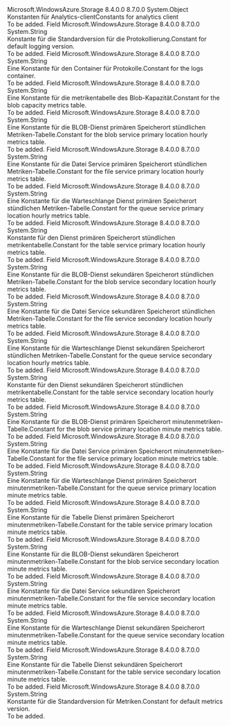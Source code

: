 <Type Name="Constants+AnalyticsConstants" FullName="Microsoft.WindowsAzure.Storage.Shared.Protocol.Constants+AnalyticsConstants">
  <TypeSignature Language="C#" Value="public static class Constants.AnalyticsConstants" />
  <TypeSignature Language="ILAsm" Value=".class nested public auto ansi abstract sealed beforefieldinit Constants/AnalyticsConstants extends System.Object" />
  <TypeSignature Language="DocId" Value="T:Microsoft.WindowsAzure.Storage.Shared.Protocol.Constants.AnalyticsConstants" />
  <TypeSignature Language="VB.NET" Value="Public Class Constants.AnalyticsConstants" />
  <TypeSignature Language="F#" Value="type Constants.AnalyticsConstants = class" />
  <AssemblyInfo>
    <AssemblyName>Microsoft.WindowsAzure.Storage</AssemblyName>
    <AssemblyVersion>8.4.0.0</AssemblyVersion>
    <AssemblyVersion>8.7.0.0</AssemblyVersion>
  </AssemblyInfo>
  <Base>
    <BaseTypeName>System.Object</BaseTypeName>
  </Base>
  <Interfaces />
  <Docs>
    <summary>
            <span data-ttu-id="8815c-101">Konstanten für Analytics-client</span><span class="sxs-lookup"><span data-stu-id="8815c-101">Constants for analytics client</span></span>
            </summary>
    <remarks>To be added.</remarks>
  </Docs>
  <Members>
    <Member MemberName="LoggingVersionV1">
      <MemberSignature Language="C#" Value="public const string LoggingVersionV1;" />
      <MemberSignature Language="ILAsm" Value=".field public static literal string LoggingVersionV1" />
      <MemberSignature Language="DocId" Value="F:Microsoft.WindowsAzure.Storage.Shared.Protocol.Constants.AnalyticsConstants.LoggingVersionV1" />
      <MemberSignature Language="VB.NET" Value="Public Const LoggingVersionV1 As String " />
      <MemberSignature Language="F#" Value="val mutable LoggingVersionV1 : string" Usage="Microsoft.WindowsAzure.Storage.Shared.Protocol.Constants.AnalyticsConstants.LoggingVersionV1" />
      <MemberType>Field</MemberType>
      <AssemblyInfo>
        <AssemblyName>Microsoft.WindowsAzure.Storage</AssemblyName>
        <AssemblyVersion>8.4.0.0</AssemblyVersion>
        <AssemblyVersion>8.7.0.0</AssemblyVersion>
      </AssemblyInfo>
      <ReturnValue>
        <ReturnType>System.String</ReturnType>
      </ReturnValue>
      <Docs>
        <summary>
            <span data-ttu-id="8815c-102">Konstante für die Standardversion für die Protokollierung.</span><span class="sxs-lookup"><span data-stu-id="8815c-102">Constant for default logging version.</span></span>
            </summary>
        <remarks>To be added.</remarks>
      </Docs>
    </Member>
    <Member MemberName="LogsContainer">
      <MemberSignature Language="C#" Value="public const string LogsContainer;" />
      <MemberSignature Language="ILAsm" Value=".field public static literal string LogsContainer" />
      <MemberSignature Language="DocId" Value="F:Microsoft.WindowsAzure.Storage.Shared.Protocol.Constants.AnalyticsConstants.LogsContainer" />
      <MemberSignature Language="VB.NET" Value="Public Const LogsContainer As String " />
      <MemberSignature Language="F#" Value="val mutable LogsContainer : string" Usage="Microsoft.WindowsAzure.Storage.Shared.Protocol.Constants.AnalyticsConstants.LogsContainer" />
      <MemberType>Field</MemberType>
      <AssemblyInfo>
        <AssemblyName>Microsoft.WindowsAzure.Storage</AssemblyName>
        <AssemblyVersion>8.4.0.0</AssemblyVersion>
        <AssemblyVersion>8.7.0.0</AssemblyVersion>
      </AssemblyInfo>
      <ReturnValue>
        <ReturnType>System.String</ReturnType>
      </ReturnValue>
      <Docs>
        <summary>
            <span data-ttu-id="8815c-103">Eine Konstante für den Container für Protokolle.</span><span class="sxs-lookup"><span data-stu-id="8815c-103">Constant for the logs container.</span></span>
            </summary>
        <remarks>To be added.</remarks>
      </Docs>
    </Member>
    <Member MemberName="MetricsCapacityBlob">
      <MemberSignature Language="C#" Value="public const string MetricsCapacityBlob;" />
      <MemberSignature Language="ILAsm" Value=".field public static literal string MetricsCapacityBlob" />
      <MemberSignature Language="DocId" Value="F:Microsoft.WindowsAzure.Storage.Shared.Protocol.Constants.AnalyticsConstants.MetricsCapacityBlob" />
      <MemberSignature Language="VB.NET" Value="Public Const MetricsCapacityBlob As String " />
      <MemberSignature Language="F#" Value="val mutable MetricsCapacityBlob : string" Usage="Microsoft.WindowsAzure.Storage.Shared.Protocol.Constants.AnalyticsConstants.MetricsCapacityBlob" />
      <MemberType>Field</MemberType>
      <AssemblyInfo>
        <AssemblyName>Microsoft.WindowsAzure.Storage</AssemblyName>
        <AssemblyVersion>8.4.0.0</AssemblyVersion>
        <AssemblyVersion>8.7.0.0</AssemblyVersion>
      </AssemblyInfo>
      <ReturnValue>
        <ReturnType>System.String</ReturnType>
      </ReturnValue>
      <Docs>
        <summary>
            <span data-ttu-id="8815c-104">Eine Konstante für die metrikentabelle des Blob-Kapazität.</span><span class="sxs-lookup"><span data-stu-id="8815c-104">Constant for the blob capacity metrics table.</span></span>
            </summary>
        <remarks>To be added.</remarks>
      </Docs>
    </Member>
    <Member MemberName="MetricsHourPrimaryTransactionsBlob">
      <MemberSignature Language="C#" Value="public const string MetricsHourPrimaryTransactionsBlob;" />
      <MemberSignature Language="ILAsm" Value=".field public static literal string MetricsHourPrimaryTransactionsBlob" />
      <MemberSignature Language="DocId" Value="F:Microsoft.WindowsAzure.Storage.Shared.Protocol.Constants.AnalyticsConstants.MetricsHourPrimaryTransactionsBlob" />
      <MemberSignature Language="VB.NET" Value="Public Const MetricsHourPrimaryTransactionsBlob As String " />
      <MemberSignature Language="F#" Value="val mutable MetricsHourPrimaryTransactionsBlob : string" Usage="Microsoft.WindowsAzure.Storage.Shared.Protocol.Constants.AnalyticsConstants.MetricsHourPrimaryTransactionsBlob" />
      <MemberType>Field</MemberType>
      <AssemblyInfo>
        <AssemblyName>Microsoft.WindowsAzure.Storage</AssemblyName>
        <AssemblyVersion>8.4.0.0</AssemblyVersion>
        <AssemblyVersion>8.7.0.0</AssemblyVersion>
      </AssemblyInfo>
      <ReturnValue>
        <ReturnType>System.String</ReturnType>
      </ReturnValue>
      <Docs>
        <summary>
            <span data-ttu-id="8815c-105">Eine Konstante für die BLOB-Dienst primären Speicherort stündlichen Metriken-Tabelle.</span><span class="sxs-lookup"><span data-stu-id="8815c-105">Constant for the blob service primary location hourly metrics table.</span></span>
            </summary>
        <remarks>To be added.</remarks>
      </Docs>
    </Member>
    <Member MemberName="MetricsHourPrimaryTransactionsFile">
      <MemberSignature Language="C#" Value="public const string MetricsHourPrimaryTransactionsFile;" />
      <MemberSignature Language="ILAsm" Value=".field public static literal string MetricsHourPrimaryTransactionsFile" />
      <MemberSignature Language="DocId" Value="F:Microsoft.WindowsAzure.Storage.Shared.Protocol.Constants.AnalyticsConstants.MetricsHourPrimaryTransactionsFile" />
      <MemberSignature Language="VB.NET" Value="Public Const MetricsHourPrimaryTransactionsFile As String " />
      <MemberSignature Language="F#" Value="val mutable MetricsHourPrimaryTransactionsFile : string" Usage="Microsoft.WindowsAzure.Storage.Shared.Protocol.Constants.AnalyticsConstants.MetricsHourPrimaryTransactionsFile" />
      <MemberType>Field</MemberType>
      <AssemblyInfo>
        <AssemblyName>Microsoft.WindowsAzure.Storage</AssemblyName>
        <AssemblyVersion>8.4.0.0</AssemblyVersion>
        <AssemblyVersion>8.7.0.0</AssemblyVersion>
      </AssemblyInfo>
      <ReturnValue>
        <ReturnType>System.String</ReturnType>
      </ReturnValue>
      <Docs>
        <summary>
            <span data-ttu-id="8815c-106">Eine Konstante für die Datei Service primären Speicherort stündlichen Metriken-Tabelle.</span><span class="sxs-lookup"><span data-stu-id="8815c-106">Constant for the file service primary location hourly metrics table.</span></span>
            </summary>
        <remarks>To be added.</remarks>
      </Docs>
    </Member>
    <Member MemberName="MetricsHourPrimaryTransactionsQueue">
      <MemberSignature Language="C#" Value="public const string MetricsHourPrimaryTransactionsQueue;" />
      <MemberSignature Language="ILAsm" Value=".field public static literal string MetricsHourPrimaryTransactionsQueue" />
      <MemberSignature Language="DocId" Value="F:Microsoft.WindowsAzure.Storage.Shared.Protocol.Constants.AnalyticsConstants.MetricsHourPrimaryTransactionsQueue" />
      <MemberSignature Language="VB.NET" Value="Public Const MetricsHourPrimaryTransactionsQueue As String " />
      <MemberSignature Language="F#" Value="val mutable MetricsHourPrimaryTransactionsQueue : string" Usage="Microsoft.WindowsAzure.Storage.Shared.Protocol.Constants.AnalyticsConstants.MetricsHourPrimaryTransactionsQueue" />
      <MemberType>Field</MemberType>
      <AssemblyInfo>
        <AssemblyName>Microsoft.WindowsAzure.Storage</AssemblyName>
        <AssemblyVersion>8.4.0.0</AssemblyVersion>
        <AssemblyVersion>8.7.0.0</AssemblyVersion>
      </AssemblyInfo>
      <ReturnValue>
        <ReturnType>System.String</ReturnType>
      </ReturnValue>
      <Docs>
        <summary>
            <span data-ttu-id="8815c-107">Eine Konstante für die Warteschlange Dienst primären Speicherort stündlichen Metriken-Tabelle.</span><span class="sxs-lookup"><span data-stu-id="8815c-107">Constant for the queue service primary location hourly metrics table.</span></span>
            </summary>
        <remarks>To be added.</remarks>
      </Docs>
    </Member>
    <Member MemberName="MetricsHourPrimaryTransactionsTable">
      <MemberSignature Language="C#" Value="public const string MetricsHourPrimaryTransactionsTable;" />
      <MemberSignature Language="ILAsm" Value=".field public static literal string MetricsHourPrimaryTransactionsTable" />
      <MemberSignature Language="DocId" Value="F:Microsoft.WindowsAzure.Storage.Shared.Protocol.Constants.AnalyticsConstants.MetricsHourPrimaryTransactionsTable" />
      <MemberSignature Language="VB.NET" Value="Public Const MetricsHourPrimaryTransactionsTable As String " />
      <MemberSignature Language="F#" Value="val mutable MetricsHourPrimaryTransactionsTable : string" Usage="Microsoft.WindowsAzure.Storage.Shared.Protocol.Constants.AnalyticsConstants.MetricsHourPrimaryTransactionsTable" />
      <MemberType>Field</MemberType>
      <AssemblyInfo>
        <AssemblyName>Microsoft.WindowsAzure.Storage</AssemblyName>
        <AssemblyVersion>8.4.0.0</AssemblyVersion>
        <AssemblyVersion>8.7.0.0</AssemblyVersion>
      </AssemblyInfo>
      <ReturnValue>
        <ReturnType>System.String</ReturnType>
      </ReturnValue>
      <Docs>
        <summary>
            <span data-ttu-id="8815c-108">Konstante für den Dienst primären Speicherort stündlichen metrikentabelle.</span><span class="sxs-lookup"><span data-stu-id="8815c-108">Constant for the table service primary location hourly metrics table.</span></span>
            </summary>
        <remarks>To be added.</remarks>
      </Docs>
    </Member>
    <Member MemberName="MetricsHourSecondaryTransactionsBlob">
      <MemberSignature Language="C#" Value="public const string MetricsHourSecondaryTransactionsBlob;" />
      <MemberSignature Language="ILAsm" Value=".field public static literal string MetricsHourSecondaryTransactionsBlob" />
      <MemberSignature Language="DocId" Value="F:Microsoft.WindowsAzure.Storage.Shared.Protocol.Constants.AnalyticsConstants.MetricsHourSecondaryTransactionsBlob" />
      <MemberSignature Language="VB.NET" Value="Public Const MetricsHourSecondaryTransactionsBlob As String " />
      <MemberSignature Language="F#" Value="val mutable MetricsHourSecondaryTransactionsBlob : string" Usage="Microsoft.WindowsAzure.Storage.Shared.Protocol.Constants.AnalyticsConstants.MetricsHourSecondaryTransactionsBlob" />
      <MemberType>Field</MemberType>
      <AssemblyInfo>
        <AssemblyName>Microsoft.WindowsAzure.Storage</AssemblyName>
        <AssemblyVersion>8.4.0.0</AssemblyVersion>
        <AssemblyVersion>8.7.0.0</AssemblyVersion>
      </AssemblyInfo>
      <ReturnValue>
        <ReturnType>System.String</ReturnType>
      </ReturnValue>
      <Docs>
        <summary>
            <span data-ttu-id="8815c-109">Eine Konstante für die BLOB-Dienst sekundären Speicherort stündlichen Metriken-Tabelle.</span><span class="sxs-lookup"><span data-stu-id="8815c-109">Constant for the blob service secondary location hourly metrics table.</span></span>
            </summary>
        <remarks>To be added.</remarks>
      </Docs>
    </Member>
    <Member MemberName="MetricsHourSecondaryTransactionsFile">
      <MemberSignature Language="C#" Value="public const string MetricsHourSecondaryTransactionsFile;" />
      <MemberSignature Language="ILAsm" Value=".field public static literal string MetricsHourSecondaryTransactionsFile" />
      <MemberSignature Language="DocId" Value="F:Microsoft.WindowsAzure.Storage.Shared.Protocol.Constants.AnalyticsConstants.MetricsHourSecondaryTransactionsFile" />
      <MemberSignature Language="VB.NET" Value="Public Const MetricsHourSecondaryTransactionsFile As String " />
      <MemberSignature Language="F#" Value="val mutable MetricsHourSecondaryTransactionsFile : string" Usage="Microsoft.WindowsAzure.Storage.Shared.Protocol.Constants.AnalyticsConstants.MetricsHourSecondaryTransactionsFile" />
      <MemberType>Field</MemberType>
      <AssemblyInfo>
        <AssemblyName>Microsoft.WindowsAzure.Storage</AssemblyName>
        <AssemblyVersion>8.4.0.0</AssemblyVersion>
        <AssemblyVersion>8.7.0.0</AssemblyVersion>
      </AssemblyInfo>
      <ReturnValue>
        <ReturnType>System.String</ReturnType>
      </ReturnValue>
      <Docs>
        <summary>
            <span data-ttu-id="8815c-110">Eine Konstante für die Datei Service sekundären Speicherort stündlichen Metriken-Tabelle.</span><span class="sxs-lookup"><span data-stu-id="8815c-110">Constant for the file service secondary location hourly metrics table.</span></span>
            </summary>
        <remarks>To be added.</remarks>
      </Docs>
    </Member>
    <Member MemberName="MetricsHourSecondaryTransactionsQueue">
      <MemberSignature Language="C#" Value="public const string MetricsHourSecondaryTransactionsQueue;" />
      <MemberSignature Language="ILAsm" Value=".field public static literal string MetricsHourSecondaryTransactionsQueue" />
      <MemberSignature Language="DocId" Value="F:Microsoft.WindowsAzure.Storage.Shared.Protocol.Constants.AnalyticsConstants.MetricsHourSecondaryTransactionsQueue" />
      <MemberSignature Language="VB.NET" Value="Public Const MetricsHourSecondaryTransactionsQueue As String " />
      <MemberSignature Language="F#" Value="val mutable MetricsHourSecondaryTransactionsQueue : string" Usage="Microsoft.WindowsAzure.Storage.Shared.Protocol.Constants.AnalyticsConstants.MetricsHourSecondaryTransactionsQueue" />
      <MemberType>Field</MemberType>
      <AssemblyInfo>
        <AssemblyName>Microsoft.WindowsAzure.Storage</AssemblyName>
        <AssemblyVersion>8.4.0.0</AssemblyVersion>
        <AssemblyVersion>8.7.0.0</AssemblyVersion>
      </AssemblyInfo>
      <ReturnValue>
        <ReturnType>System.String</ReturnType>
      </ReturnValue>
      <Docs>
        <summary>
            <span data-ttu-id="8815c-111">Eine Konstante für die Warteschlange Dienst sekundären Speicherort stündlichen Metriken-Tabelle.</span><span class="sxs-lookup"><span data-stu-id="8815c-111">Constant for the queue service secondary location hourly metrics table.</span></span>
            </summary>
        <remarks>To be added.</remarks>
      </Docs>
    </Member>
    <Member MemberName="MetricsHourSecondaryTransactionsTable">
      <MemberSignature Language="C#" Value="public const string MetricsHourSecondaryTransactionsTable;" />
      <MemberSignature Language="ILAsm" Value=".field public static literal string MetricsHourSecondaryTransactionsTable" />
      <MemberSignature Language="DocId" Value="F:Microsoft.WindowsAzure.Storage.Shared.Protocol.Constants.AnalyticsConstants.MetricsHourSecondaryTransactionsTable" />
      <MemberSignature Language="VB.NET" Value="Public Const MetricsHourSecondaryTransactionsTable As String " />
      <MemberSignature Language="F#" Value="val mutable MetricsHourSecondaryTransactionsTable : string" Usage="Microsoft.WindowsAzure.Storage.Shared.Protocol.Constants.AnalyticsConstants.MetricsHourSecondaryTransactionsTable" />
      <MemberType>Field</MemberType>
      <AssemblyInfo>
        <AssemblyName>Microsoft.WindowsAzure.Storage</AssemblyName>
        <AssemblyVersion>8.4.0.0</AssemblyVersion>
        <AssemblyVersion>8.7.0.0</AssemblyVersion>
      </AssemblyInfo>
      <ReturnValue>
        <ReturnType>System.String</ReturnType>
      </ReturnValue>
      <Docs>
        <summary>
            <span data-ttu-id="8815c-112">Konstante für den Dienst sekundären Speicherort stündlichen metrikentabelle.</span><span class="sxs-lookup"><span data-stu-id="8815c-112">Constant for the table service secondary location hourly metrics table.</span></span>
            </summary>
        <remarks>To be added.</remarks>
      </Docs>
    </Member>
    <Member MemberName="MetricsMinutePrimaryTransactionsBlob">
      <MemberSignature Language="C#" Value="public const string MetricsMinutePrimaryTransactionsBlob;" />
      <MemberSignature Language="ILAsm" Value=".field public static literal string MetricsMinutePrimaryTransactionsBlob" />
      <MemberSignature Language="DocId" Value="F:Microsoft.WindowsAzure.Storage.Shared.Protocol.Constants.AnalyticsConstants.MetricsMinutePrimaryTransactionsBlob" />
      <MemberSignature Language="VB.NET" Value="Public Const MetricsMinutePrimaryTransactionsBlob As String " />
      <MemberSignature Language="F#" Value="val mutable MetricsMinutePrimaryTransactionsBlob : string" Usage="Microsoft.WindowsAzure.Storage.Shared.Protocol.Constants.AnalyticsConstants.MetricsMinutePrimaryTransactionsBlob" />
      <MemberType>Field</MemberType>
      <AssemblyInfo>
        <AssemblyName>Microsoft.WindowsAzure.Storage</AssemblyName>
        <AssemblyVersion>8.4.0.0</AssemblyVersion>
        <AssemblyVersion>8.7.0.0</AssemblyVersion>
      </AssemblyInfo>
      <ReturnValue>
        <ReturnType>System.String</ReturnType>
      </ReturnValue>
      <Docs>
        <summary>
            <span data-ttu-id="8815c-113">Eine Konstante für die BLOB-Dienst primären Speicherort minutenmetriken-Tabelle.</span><span class="sxs-lookup"><span data-stu-id="8815c-113">Constant for the blob service primary location minute metrics table.</span></span>
            </summary>
        <remarks>To be added.</remarks>
      </Docs>
    </Member>
    <Member MemberName="MetricsMinutePrimaryTransactionsFile">
      <MemberSignature Language="C#" Value="public const string MetricsMinutePrimaryTransactionsFile;" />
      <MemberSignature Language="ILAsm" Value=".field public static literal string MetricsMinutePrimaryTransactionsFile" />
      <MemberSignature Language="DocId" Value="F:Microsoft.WindowsAzure.Storage.Shared.Protocol.Constants.AnalyticsConstants.MetricsMinutePrimaryTransactionsFile" />
      <MemberSignature Language="VB.NET" Value="Public Const MetricsMinutePrimaryTransactionsFile As String " />
      <MemberSignature Language="F#" Value="val mutable MetricsMinutePrimaryTransactionsFile : string" Usage="Microsoft.WindowsAzure.Storage.Shared.Protocol.Constants.AnalyticsConstants.MetricsMinutePrimaryTransactionsFile" />
      <MemberType>Field</MemberType>
      <AssemblyInfo>
        <AssemblyName>Microsoft.WindowsAzure.Storage</AssemblyName>
        <AssemblyVersion>8.4.0.0</AssemblyVersion>
        <AssemblyVersion>8.7.0.0</AssemblyVersion>
      </AssemblyInfo>
      <ReturnValue>
        <ReturnType>System.String</ReturnType>
      </ReturnValue>
      <Docs>
        <summary>
            <span data-ttu-id="8815c-114">Eine Konstante für die Datei Service primären Speicherort minutenmetriken-Tabelle.</span><span class="sxs-lookup"><span data-stu-id="8815c-114">Constant for the file service primary location minute metrics table.</span></span>
            </summary>
        <remarks>To be added.</remarks>
      </Docs>
    </Member>
    <Member MemberName="MetricsMinutePrimaryTransactionsQueue">
      <MemberSignature Language="C#" Value="public const string MetricsMinutePrimaryTransactionsQueue;" />
      <MemberSignature Language="ILAsm" Value=".field public static literal string MetricsMinutePrimaryTransactionsQueue" />
      <MemberSignature Language="DocId" Value="F:Microsoft.WindowsAzure.Storage.Shared.Protocol.Constants.AnalyticsConstants.MetricsMinutePrimaryTransactionsQueue" />
      <MemberSignature Language="VB.NET" Value="Public Const MetricsMinutePrimaryTransactionsQueue As String " />
      <MemberSignature Language="F#" Value="val mutable MetricsMinutePrimaryTransactionsQueue : string" Usage="Microsoft.WindowsAzure.Storage.Shared.Protocol.Constants.AnalyticsConstants.MetricsMinutePrimaryTransactionsQueue" />
      <MemberType>Field</MemberType>
      <AssemblyInfo>
        <AssemblyName>Microsoft.WindowsAzure.Storage</AssemblyName>
        <AssemblyVersion>8.4.0.0</AssemblyVersion>
        <AssemblyVersion>8.7.0.0</AssemblyVersion>
      </AssemblyInfo>
      <ReturnValue>
        <ReturnType>System.String</ReturnType>
      </ReturnValue>
      <Docs>
        <summary>
            <span data-ttu-id="8815c-115">Eine Konstante für die Warteschlange Dienst primären Speicherort minutenmetriken-Tabelle.</span><span class="sxs-lookup"><span data-stu-id="8815c-115">Constant for the queue service primary location minute metrics table.</span></span>
            </summary>
        <remarks>To be added.</remarks>
      </Docs>
    </Member>
    <Member MemberName="MetricsMinutePrimaryTransactionsTable">
      <MemberSignature Language="C#" Value="public const string MetricsMinutePrimaryTransactionsTable;" />
      <MemberSignature Language="ILAsm" Value=".field public static literal string MetricsMinutePrimaryTransactionsTable" />
      <MemberSignature Language="DocId" Value="F:Microsoft.WindowsAzure.Storage.Shared.Protocol.Constants.AnalyticsConstants.MetricsMinutePrimaryTransactionsTable" />
      <MemberSignature Language="VB.NET" Value="Public Const MetricsMinutePrimaryTransactionsTable As String " />
      <MemberSignature Language="F#" Value="val mutable MetricsMinutePrimaryTransactionsTable : string" Usage="Microsoft.WindowsAzure.Storage.Shared.Protocol.Constants.AnalyticsConstants.MetricsMinutePrimaryTransactionsTable" />
      <MemberType>Field</MemberType>
      <AssemblyInfo>
        <AssemblyName>Microsoft.WindowsAzure.Storage</AssemblyName>
        <AssemblyVersion>8.4.0.0</AssemblyVersion>
        <AssemblyVersion>8.7.0.0</AssemblyVersion>
      </AssemblyInfo>
      <ReturnValue>
        <ReturnType>System.String</ReturnType>
      </ReturnValue>
      <Docs>
        <summary>
            <span data-ttu-id="8815c-116">Eine Konstante für die Tabelle Dienst primären Speicherort minutenmetriken-Tabelle.</span><span class="sxs-lookup"><span data-stu-id="8815c-116">Constant for the table service primary location minute metrics table.</span></span>
            </summary>
        <remarks>To be added.</remarks>
      </Docs>
    </Member>
    <Member MemberName="MetricsMinuteSecondaryTransactionsBlob">
      <MemberSignature Language="C#" Value="public const string MetricsMinuteSecondaryTransactionsBlob;" />
      <MemberSignature Language="ILAsm" Value=".field public static literal string MetricsMinuteSecondaryTransactionsBlob" />
      <MemberSignature Language="DocId" Value="F:Microsoft.WindowsAzure.Storage.Shared.Protocol.Constants.AnalyticsConstants.MetricsMinuteSecondaryTransactionsBlob" />
      <MemberSignature Language="VB.NET" Value="Public Const MetricsMinuteSecondaryTransactionsBlob As String " />
      <MemberSignature Language="F#" Value="val mutable MetricsMinuteSecondaryTransactionsBlob : string" Usage="Microsoft.WindowsAzure.Storage.Shared.Protocol.Constants.AnalyticsConstants.MetricsMinuteSecondaryTransactionsBlob" />
      <MemberType>Field</MemberType>
      <AssemblyInfo>
        <AssemblyName>Microsoft.WindowsAzure.Storage</AssemblyName>
        <AssemblyVersion>8.4.0.0</AssemblyVersion>
        <AssemblyVersion>8.7.0.0</AssemblyVersion>
      </AssemblyInfo>
      <ReturnValue>
        <ReturnType>System.String</ReturnType>
      </ReturnValue>
      <Docs>
        <summary>
            <span data-ttu-id="8815c-117">Eine Konstante für die BLOB-Dienst sekundären Speicherort minutenmetriken-Tabelle.</span><span class="sxs-lookup"><span data-stu-id="8815c-117">Constant for the blob service secondary location minute metrics table.</span></span>
            </summary>
        <remarks>To be added.</remarks>
      </Docs>
    </Member>
    <Member MemberName="MetricsMinuteSecondaryTransactionsFile">
      <MemberSignature Language="C#" Value="public const string MetricsMinuteSecondaryTransactionsFile;" />
      <MemberSignature Language="ILAsm" Value=".field public static literal string MetricsMinuteSecondaryTransactionsFile" />
      <MemberSignature Language="DocId" Value="F:Microsoft.WindowsAzure.Storage.Shared.Protocol.Constants.AnalyticsConstants.MetricsMinuteSecondaryTransactionsFile" />
      <MemberSignature Language="VB.NET" Value="Public Const MetricsMinuteSecondaryTransactionsFile As String " />
      <MemberSignature Language="F#" Value="val mutable MetricsMinuteSecondaryTransactionsFile : string" Usage="Microsoft.WindowsAzure.Storage.Shared.Protocol.Constants.AnalyticsConstants.MetricsMinuteSecondaryTransactionsFile" />
      <MemberType>Field</MemberType>
      <AssemblyInfo>
        <AssemblyName>Microsoft.WindowsAzure.Storage</AssemblyName>
        <AssemblyVersion>8.4.0.0</AssemblyVersion>
        <AssemblyVersion>8.7.0.0</AssemblyVersion>
      </AssemblyInfo>
      <ReturnValue>
        <ReturnType>System.String</ReturnType>
      </ReturnValue>
      <Docs>
        <summary>
            <span data-ttu-id="8815c-118">Eine Konstante für die Datei Service sekundären Speicherort minutenmetriken-Tabelle.</span><span class="sxs-lookup"><span data-stu-id="8815c-118">Constant for the file service secondary location minute metrics table.</span></span>
            </summary>
        <remarks>To be added.</remarks>
      </Docs>
    </Member>
    <Member MemberName="MetricsMinuteSecondaryTransactionsQueue">
      <MemberSignature Language="C#" Value="public const string MetricsMinuteSecondaryTransactionsQueue;" />
      <MemberSignature Language="ILAsm" Value=".field public static literal string MetricsMinuteSecondaryTransactionsQueue" />
      <MemberSignature Language="DocId" Value="F:Microsoft.WindowsAzure.Storage.Shared.Protocol.Constants.AnalyticsConstants.MetricsMinuteSecondaryTransactionsQueue" />
      <MemberSignature Language="VB.NET" Value="Public Const MetricsMinuteSecondaryTransactionsQueue As String " />
      <MemberSignature Language="F#" Value="val mutable MetricsMinuteSecondaryTransactionsQueue : string" Usage="Microsoft.WindowsAzure.Storage.Shared.Protocol.Constants.AnalyticsConstants.MetricsMinuteSecondaryTransactionsQueue" />
      <MemberType>Field</MemberType>
      <AssemblyInfo>
        <AssemblyName>Microsoft.WindowsAzure.Storage</AssemblyName>
        <AssemblyVersion>8.4.0.0</AssemblyVersion>
        <AssemblyVersion>8.7.0.0</AssemblyVersion>
      </AssemblyInfo>
      <ReturnValue>
        <ReturnType>System.String</ReturnType>
      </ReturnValue>
      <Docs>
        <summary>
            <span data-ttu-id="8815c-119">Eine Konstante für die Warteschlange Dienst sekundären Speicherort minutenmetriken-Tabelle.</span><span class="sxs-lookup"><span data-stu-id="8815c-119">Constant for the queue service secondary location minute metrics table.</span></span>
            </summary>
        <remarks>To be added.</remarks>
      </Docs>
    </Member>
    <Member MemberName="MetricsMinuteSecondaryTransactionsTable">
      <MemberSignature Language="C#" Value="public const string MetricsMinuteSecondaryTransactionsTable;" />
      <MemberSignature Language="ILAsm" Value=".field public static literal string MetricsMinuteSecondaryTransactionsTable" />
      <MemberSignature Language="DocId" Value="F:Microsoft.WindowsAzure.Storage.Shared.Protocol.Constants.AnalyticsConstants.MetricsMinuteSecondaryTransactionsTable" />
      <MemberSignature Language="VB.NET" Value="Public Const MetricsMinuteSecondaryTransactionsTable As String " />
      <MemberSignature Language="F#" Value="val mutable MetricsMinuteSecondaryTransactionsTable : string" Usage="Microsoft.WindowsAzure.Storage.Shared.Protocol.Constants.AnalyticsConstants.MetricsMinuteSecondaryTransactionsTable" />
      <MemberType>Field</MemberType>
      <AssemblyInfo>
        <AssemblyName>Microsoft.WindowsAzure.Storage</AssemblyName>
        <AssemblyVersion>8.4.0.0</AssemblyVersion>
        <AssemblyVersion>8.7.0.0</AssemblyVersion>
      </AssemblyInfo>
      <ReturnValue>
        <ReturnType>System.String</ReturnType>
      </ReturnValue>
      <Docs>
        <summary>
            <span data-ttu-id="8815c-120">Eine Konstante für die Tabelle Dienst sekundären Speicherort minutenmetriken-Tabelle.</span><span class="sxs-lookup"><span data-stu-id="8815c-120">Constant for the table service secondary location minute metrics table.</span></span>
            </summary>
        <remarks>To be added.</remarks>
      </Docs>
    </Member>
    <Member MemberName="MetricsVersionV1">
      <MemberSignature Language="C#" Value="public const string MetricsVersionV1;" />
      <MemberSignature Language="ILAsm" Value=".field public static literal string MetricsVersionV1" />
      <MemberSignature Language="DocId" Value="F:Microsoft.WindowsAzure.Storage.Shared.Protocol.Constants.AnalyticsConstants.MetricsVersionV1" />
      <MemberSignature Language="VB.NET" Value="Public Const MetricsVersionV1 As String " />
      <MemberSignature Language="F#" Value="val mutable MetricsVersionV1 : string" Usage="Microsoft.WindowsAzure.Storage.Shared.Protocol.Constants.AnalyticsConstants.MetricsVersionV1" />
      <MemberType>Field</MemberType>
      <AssemblyInfo>
        <AssemblyName>Microsoft.WindowsAzure.Storage</AssemblyName>
        <AssemblyVersion>8.4.0.0</AssemblyVersion>
        <AssemblyVersion>8.7.0.0</AssemblyVersion>
      </AssemblyInfo>
      <ReturnValue>
        <ReturnType>System.String</ReturnType>
      </ReturnValue>
      <Docs>
        <summary>
            <span data-ttu-id="8815c-121">Konstante für die Standardversion für Metriken.</span><span class="sxs-lookup"><span data-stu-id="8815c-121">Constant for default metrics version.</span></span>
            </summary>
        <remarks>To be added.</remarks>
      </Docs>
    </Member>
  </Members>
</Type>